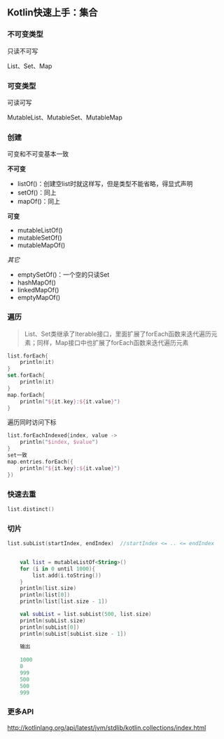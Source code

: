 ## Kotlin快速上手：集合

### 不可变类型

只读不可写

List、Set、Map

### 可变类型

可读可写

MutableList、MutableSet、MutableMap

### 创建

可变和不可变基本一致

**不可变**

- listOf()：创建空list时就这样写，但是类型不能省略，得显式声明
- setOf()：同上
- mapOf()：同上

**可变**

- mutableListOf()
- mutableSetOf()
- mutableMapOf()

*其它*

- emptySetOf()：一个空的只读Set
- hashMapOf()
- linkedMapOf()
- emptyMapOf()

### 遍历

> List、Set类继承了Iterable接口，里面扩展了forEach函数来迭代遍历元素；同样，Map接口中也扩展了forEach函数来迭代遍历元素

```kotlin
list.forEach{
    println(it)
}
set.forEach{
    println(it)
}
map.forEach{
    println("${it.key}:${it.value}")
}
```

遍历同时访问下标

```kotlin
list.forEachIndexed{index, value ->
    println("$index, $value")
}
set一致
map.entries.forEach({
    println("${it.key}:${it.value}")
})
```

### 快速去重

```kotlin
list.distinct()
```

### 切片
```kotlin
list.subList(startIndex, endIndex)  //startIndex <= .. <= endIndex


    val list = mutableListOf<String>()
    for (i in 0 until 1000){
        list.add(i.toString())
    }
    println(list.size)
    println(list[0])
    println(list[list.size - 1])

    val subList = list.subList(500, list.size)
    println(subList.size)
    println(subList[0])
    println(subList[subList.size - 1])
    
    输出
    
    1000
    0
    999
    500
    500
    999
```

### 更多API

http://kotlinlang.org/api/latest/jvm/stdlib/kotlin.collections/index.html
